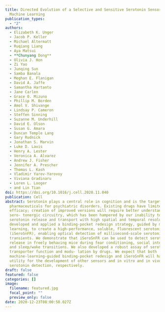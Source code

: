 ```yaml
---
title: Directed Evolution of a Selective and Sensitive Serotonin Sensor via
  Machine Learning
publication_types:
  - "2"
authors:
  - Elizabeth K. Unger
  - Jacob P. Keller
  - Michael Altermatt
  - Ruqiang Liang
  - Aya Matsui
  - **Chunyang Dong**
  - Olivia J. Hon
  - Zi Yao
  - Junqing Sun
  - Samba Banala
  - Meghan E. Flanigan
  - David A. Jaffe
  - Samantha Hartanto
  - Jane Carlen
  - Grace O. Mizuno
  - Phillip M. Borden
  - Amol V. Shivange
  - Lindsay P. Cameron
  - Steffen Sinning
  - Suzanne M. Underhill
  - David E. Olson
  - Susan G. Amara
  - Duncan Temple Lang
  - Gary Rudnick
  - Jonathan S. Marvin
  - Luke D. Lavis
  - Henry A. Lester
  - Veronica A. Alvarez
  - Andrew J. Fisher
  - Jennifer A. Prescher
  - Thomas L. Kash
  - Vladimir Yarov-Yarovoy
  - Viviana Gradinaru
  - Loren L. Looger
  - and Lin Tian
doi: https://doi.org/10.1016/j.cell.2020.11.040
publication: Cell
abstract: Serotonin plays a central role in cognition and is the target of most
  pharmaceuticals for psychiatric disorders. Existing drugs have limited
  efficacy; creation of improved versions will require better understanding of
  sero- tonergic circuitry, which has been hampered by our inability to monitor
  serotonin release and transport with high spatial and temporal resolution. We
  developed and applied a binding-pocket redesign strategy, guided by machine
  learning, to create a high-performance, soluble, fluorescent serotonin sensor
  (iSeroSnFR), enabling optical detection of millisecond-scale serotonin
  transients. We demonstrate that iSeroSnFR can be used to detect serotonin
  release in freely behaving mice during fear conditioning, social interaction,
  and sleep/wake transitions. We also developed a robust assay of serotonin
  transporter function and modu- lation by drugs. We expect that both
  machine-learning-guided binding-pocket redesign and iSeroSnFR will have broad
  utility for the development of other sensors and in vitro and in vivo
  serotonin detection, respectively.
draft: false
featured: false
categories: []
image:
  filename: featured.jpg
  focal_point: ""
  preview_only: false
date: 2020-12-23T08:00:58.027Z
---
```

